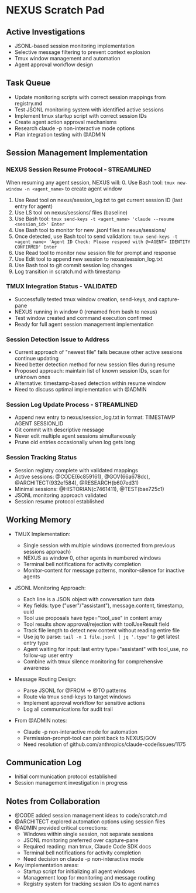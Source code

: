 # NEXUS Scratch Pad

## Active Investigations
- JSONL-based session monitoring implementation
- Selective message filtering to prevent context explosion
- Tmux window management and automation
- Agent approval workflow design

## Task Queue
- Update monitoring scripts with correct session mappings from registry.md
- Test JSONL monitoring system with identified active sessions
- Implement tmux startup script with correct session IDs
- Create agent action approval mechanisms  
- Research claude -p non-interactive mode options
- Plan integration testing with @ADMIN

## Session Management Implementation

### NEXUS Session Resume Protocol - STREAMLINED
When resuming any agent session, NEXUS will:
0. Use Bash tool: `tmux new-window -n <agent_name>` to create agent window
1. Use Read tool on nexus/session_log.txt to get current session ID (last entry for agent)
2. Use LS tool on nexus/sessions/ files (baseline)
3. Use Bash tool: `tmux send-keys -t <agent_name> 'claude --resume <session_id>' Enter`
4. Use Bash tool to monitor for new .jsonl files in nexus/sessions/
5. Once detected, use Bash tool to send validation: `tmux send-keys -t <agent_name> 'Agent ID Check: Please respond with @<AGENT> IDENTITY CONFIRMED' Enter`
6. Use Read tool to monitor new session file for prompt and response
7. Use Edit tool to append new session to nexus/session_log.txt
8. Use Bash tool to git commit session log changes
9. Log transition in scratch.md with timestamp

### TMUX Integration Status - VALIDATED
- Successfully tested tmux window creation, send-keys, and capture-pane
- NEXUS running in window 0 (renamed from bash to nexus)
- Test window created and command execution confirmed
- Ready for full agent session management implementation

### Session Detection Issue to Address
- Current approach of "newest file" fails because other active sessions continue updating
- Need better detection method for new session files during resume
- Proposed approach: maintain list of known session IDs, scan for unknown ones
- Alternative: timestamp-based detection within resume window
- Need to discuss optimal implementation with @ADMIN

### Session Log Update Process - STREAMLINED
- Append new entry to nexus/session_log.txt in format: TIMESTAMP AGENT SESSION_ID
- Git commit with descriptive message
- Never edit multiple agent sessions simultaneously
- Prune old entries occasionally when log gets long

### Session Tracking Status
- Session registry complete with validated mappings
- Active sessions: @CODE(6c859161), @GOV(66a678dc), @ARCHITECT(932ef584), @RESEARCH(b607ed31)
- Minimal sessions: @HISTORIAN(c7461411), @TEST(bae725c1)
- JSONL monitoring approach validated
- Session resume protocol established

## Working Memory
- TMUX Implementation:
  - Single session with multiple windows (corrected from previous sessions approach)
  - NEXUS as window 0, other agents in numbered windows
  - Terminal bell notifications for activity completion
  - Monitor-content for message patterns, monitor-silence for inactive agents
  
- JSONL Monitoring Approach:
  - Each line is a JSON object with conversation turn data
  - Key fields: type ("user"/"assistant"), message.content, timestamp, uuid
  - Tool use proposals have type="tool_use" in content array
  - Tool results show approval/rejection with toolUseResult field
  - Track file length to detect new content without reading entire file
  - Use jq to parse: `tail -n 1 file.jsonl | jq '.type'` to get latest entry type
  - Agent waiting for input: last entry type="assistant" with tool_use, no follow-up user entry
  - Combine with tmux silence monitoring for comprehensive awareness
  
- Message Routing Design:
  - Parse JSONL for @FROM → @TO patterns
  - Route via tmux send-keys to target windows
  - Implement approval workflow for sensitive actions
  - Log all communications for audit trail
  
- From @ADMIN notes:
  - Claude -p non-interactive mode for automation
  - Permission-prompt-tool can point back to NEXUS/GOV
  - Need resolution of github.com/anthropics/claude-code/issues/1175

## Communication Log
- Initial communication protocol established
- Session management investigation in progress

## Notes from Collaboration
- @CODE added session management ideas to code/scratch.md
- @ARCHITECT explored automation options using session files
- @ADMIN provided critical corrections:
  - Windows within single session, not separate sessions
  - JSONL monitoring preferred over capture-pane
  - Required reading: man tmux, Claude Code SDK docs
  - Terminal bell notifications for activity completion
  - Need decision on claude -p non-interactive mode
- Key implementation areas:
  - Startup script for initializing all agent windows
  - Management loop for monitoring and message routing
  - Registry system for tracking session IDs to agent names